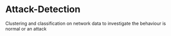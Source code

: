 # Attack-Detection
Clustering and classification on network data to investigate the behaviour is normal or an attack
